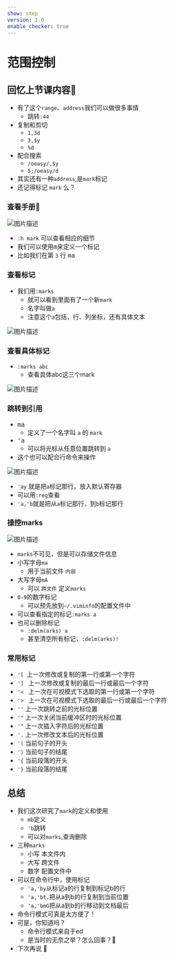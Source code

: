 ```yaml
---
show: step
version: 1.0
enable_checker: true
---
```


# 范围控制

## 回忆上节课内容🤔
- 有了这个`range`、`address`我们可以做很多事情
	- 跳转`:44`
- 复制和剪切
	- `1,3d`
	- `3,$y`
	- `%d`
- 配合搜索
	- `/oeasy/,$y`
	- `5;/oeasy/d`
- 其实还有一种`address`,是`mark`标记
- 还记得标记 `mark` 么？




### 查看手册📕

![图片描述](https://doc.shiyanlou.com/courses/uid1190679-20210202-1612228156060)

- `:h mark` 可以查看相应的细节
- 我们可以使用<kbd>m</kbd>来定义一个标记
- 比如我们在第 `3` 行 <kbd>m</kbd><kbd>a</kbd>

### 查看标记
- 我们用`:marks`
	- 就可以看到里面有了一个新`mark`
	- 名字叫做`a`
	- 注意这个`a`包括，行、列坐标，还有具体文本


![图片描述](https://doc.shiyanlou.com/courses/uid1190679-20210202-1612228321562)

### 查看具体标记
-  `:marks abc`
	- 查看具体abc这三个mark

![图片描述](https://doc.shiyanlou.com/courses/uid1190679-20210723-1627046852446)

### 跳转到引用

- <kbd>m</kbd><kbd>a</kbd>
	- 定义了一个名字叫 `a` 的 `mark`
- <kbd>'</kbd><kbd>a</kbd>
	- 可以将光标从任意位置跳转到 `a`
- 这个也可以配合行命令来操作

![图片描述](https://doc.shiyanlou.com/courses/uid1190679-20210202-1612228601425)

-  `'ay` 就是把`a`标记那行，放入默认寄存器
-  可以用`:reg`查看
-  `'a,'b`就是把从`a`标记那行，到`b`标记那行

### 操控marks

![图片描述](https://doc.shiyanlou.com/courses/uid1190679-20210202-1612229513841)

- `marks`不可见，但是可以存储文件信息
- 小写字母`ma`
	- 用于当前文件 `内部`
- 大写字母`mA`
	- 可以 `跨文件` 定义`marks`
- `0-9`的数字标记
	- 可以预先放到`~/.viminfo`的配置文件中
- 可以查看指定的标记`:marks a`
- 也可以删除标记
	- `:delm(arks) a`
	- 甚至清空所有标记，`:delm(arks)!`

### 常用标记

- `'[ `上一次修改或复制的第一行或第一个字符
- `'] `	上一次修改或复制的最后一行或最后一个字符
- `'< `	上一次在可视模式下选取的第一行或第一个字符
- `'> ` 上一次在可视模式下选取的最后一行或最后一个字符
- `''`	上一次跳转之前的光标位置
- `'"`	上一次关闭当前缓冲区时的光标位置
- `'^`	上一次插入字符后的光标位置
- `'.` 	上一次修改文本后的光标位置
- `'(`	当前句子的开头
- `')`	当前句子的结尾
- `'{`	当前段落的开头
- `'}`	当前段落的结尾

## 总结
- 我们这次研究了`mark`的定义和使用
	- `mb`定义
	- `'b`跳转
	- 可以对`marks`,查询删除
- 三种`marks`
	- 小写 本文件内
	- 大写 跨文件
	- 数字 配置文件中
- 可以在命令行中，使用标记
	- `'a,'by`从标记a的行复制到标记b的行
	- `'a,'bt.`把从a到b的行复制到当前位置
	- `'a,'bmG`把从a到b的行移动到文档最后
- 命令行模式可真是太方便了！
- 可是，你知道吗？
	- 命令行模式来自于ed
	- 是当时的无奈之举？怎么回事？🤔
- 下次再说 👋






